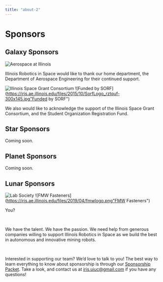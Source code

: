 ```yaml
---
title: "about-2"
---
```


# Sponsors

## Galaxy Sponsors

![Aerospace at Illinois](https://iris.ae.illinois.edu/files/2018/09/AeroLogo.png "Aerospace at Illinois")

Illinois Robotics in Space would like to thank our home department, the Department of Aerospace Engineering for their continued support.

![Illinois Space Grant Consortium](https://iris.ae.illinois.edu/files/2018/09/ISGC.png "Illinois Space Grant Consortium")
![Funded by SORF](https://iris.ae.illinois.edu/files/2015/10/SorfLogo_rztquf-300x145.jpg"Funded by SORF")

We also would like to acknowledge the support of the Illinois Space Grant Consortium, and the Student Organization Registration Fund.

## Star Sponsors

Coming soon.

## Planet Sponsors

Coming soon.

## Lunar Sponsors

![Lab Society](https://iris.ae.illinois.edu/files/2018/12/LS-Horizontal-300x75.png "Lab Society")
![FMW Fasteners](https://iris.ae.illinois.edu/files/2019/04/fmwlogo.png"FMW Fasteners")

You?

&nbsp;

We have the talent. We have the passion. We need help from generous companies willing to support Illinois Robotics in Space as we build the best in autonomous and innovative mining robots.

&nbsp;

Interested in supporting our team? We’d love to talk to you! The best way to learn everything to know about sponsorship is through our [Sponsorship Packet](https://iris.ae.illinois.edu/files/2018/10/IRIS-Sponsorship-Packet-2018-2019-10_16_18.pdf). Take a look, and contact us at [iris.uiuc@gmail.com](mailto:iris.uiuc@gmail.com) if you have any questions!
